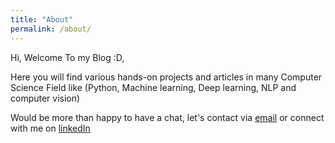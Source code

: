 ```yaml
---
title: "About"
permalink: /about/
---
```


Hi, Welcome To my Blog :D,

Here you will find various hands-on projects and articles in many Computer Science Field like (Python, Machine learning, Deep learning, NLP and computer vision)


Would be more than happy to have a chat, let's contact via [email](amien.khaled.amien@gmail.com) or connect with me on [linkedIn](https://www.linkedin.com/in/amin-khaled/)
